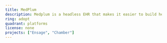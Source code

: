 ```yaml
---
title: MedPlum
description: Medplum is a headless EHR that makes it easier to build healthcare apps quickly with less code.
ring: adopt
quadrant: platforms
license: none
projects: ["Ensage", "Chamber"]
---
```

